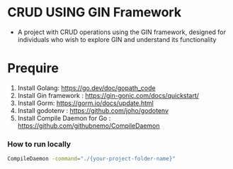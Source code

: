 # CRUD USING GIN Framework
- A project with CRUD operations using the GIN framework, designed for individuals who wish to explore GIN and understand its functionality

# Prequire
1. Install Golang: https://go.dev/doc/gopath_code
2. Install Gin framework : https://gin-gonic.com/docs/quickstart/
3. Install Gorm: https://gorm.io/docs/update.html
4. Install godotenv : https://github.com/joho/godotenv
5. Install Compile Daemon for Go : https://github.com/githubnemo/CompileDaemon

### How to run locally
```bash
CompileDaemon -command="./{your-project-folder-name}"
```